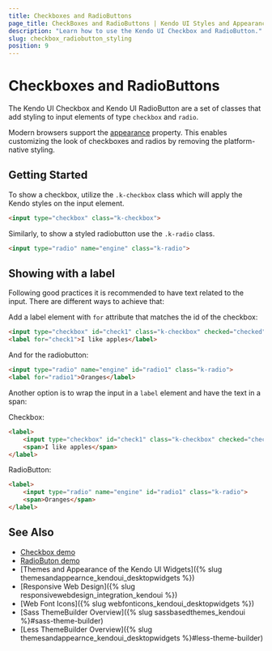 ```yaml
---
title: Checkboxes and RadioButtons
page_title: CheckBoxes and RadioButtons | Kendo UI Styles and Appearance
description: "Learn how to use the Kendo UI Checkbox and RadioButton."
slug: checkbox_radiobutton_styling
position: 9
---
```


# Checkboxes and RadioButtons

The Kendo UI Checkbox and Kendo UI RadioButton are a set of classes that add styling to input elements of type `checkbox` and `radio`.

Modern browsers support the [appearance](https://developer.mozilla.org/en-US/docs/Web/CSS/appearance) property. This enables customizing the look of checkboxes and radios by removing the platform-native styling.

## Getting Started

To show a checkbox, utilize the `.k-checkbox` class which will apply the Kendo styles on the input element.

```html
<input type="checkbox" class="k-checkbox">
```

Similarly, to show a styled radiobutton use the `.k-radio` class.

```html
<input type="radio" name="engine" class="k-radio">
```

## Showing with a label

Following good practices it is recommended to have text related to the input. There are different ways to achieve that:

Add a label element with `for` attribute that matches the id of the checkbox:

```html
<input type="checkbox" id="check1" class="k-checkbox" checked="checked">
<label for="check1">I like apples</label>
```

And for the radiobutton:

```html
<input type="radio" name="engine" id="radio1" class="k-radio">
<label for="radio1">Oranges</label>
```

Another option is to wrap the input in a `label` element and have the text in a span:

Checkbox: 

```html
<label>
    <input type="checkbox" id="check1" class="k-checkbox" checked="checked">
    <span>I like apples</span>
</label>
```

RadioButton:

```html
<label>
    <input type="radio" name="engine" id="radio1" class="k-radio">
    <span>Oranges</span>
</label>
```


## See Also

* [Checkbox demo](https://demos.telerik.com/kendo-ui/checkbox/index)
* [RadioButon demo](https://demos.telerik.com/kendo-ui/radiobutton/index)
* [Themes and Appearance of the Kendo UI Widgets]({% slug themesandappearnce_kendoui_desktopwidgets %})
* [Responsive Web Design]({% slug responsivewebdesign_integration_kendoui %})
* [Web Font Icons]({% slug webfonticons_kendoui_desktopwidgets %})
* [Sass ThemeBuilder Overview]({% slug sassbasedthemes_kendoui %}#sass-theme-builder)
* [Less ThemeBuilder Overview]({% slug themesandappearnce_kendoui_desktopwidgets %}#less-theme-builder)

